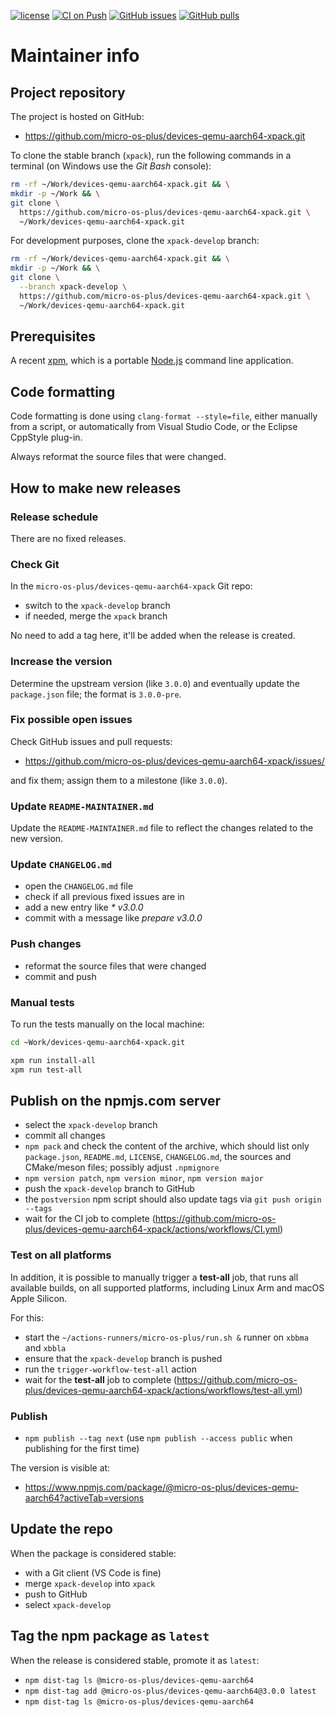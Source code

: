 [![license](https://img.shields.io/github/license/micro-os-plus/devices-qemu-aarch64-xpack)](https://github.com/micro-os-plus/devices-qemu-aarch64-xpack/blob/xpack/LICENSE)
[![CI on Push](https://github.com/micro-os-plus/devices-qemu-aarch64-xpack/actions/workflows/CI.yml/badge.svg)](https://github.com/micro-os-plus/devices-qemu-aarch64-xpack/actions/workflows/CI.yml)
[![GitHub issues](https://img.shields.io/github/issues/micro-os-plus/devices-qemu-aarch64-xpack.svg)](https://github.com/micro-os-plus/devices-qemu-aarch64-xpack/issues/)
[![GitHub pulls](https://img.shields.io/github/issues-pr/micro-os-plus/devices-qemu-aarch64-xpack.svg)](https://github.com/micro-os-plus/devices-qemu-aarch64-xpack/pulls)

# Maintainer info

## Project repository

The project is hosted on GitHub:

- <https://github.com/micro-os-plus/devices-qemu-aarch64-xpack.git>

To clone the stable branch (`xpack`), run the following commands in a
terminal (on Windows use the _Git Bash_ console):

```sh
rm -rf ~/Work/devices-qemu-aarch64-xpack.git && \
mkdir -p ~/Work && \
git clone \
  https://github.com/micro-os-plus/devices-qemu-aarch64-xpack.git \
  ~/Work/devices-qemu-aarch64-xpack.git
```

For development purposes, clone the `xpack-develop` branch:

```sh
rm -rf ~/Work/devices-qemu-aarch64-xpack.git && \
mkdir -p ~/Work && \
git clone \
  --branch xpack-develop \
  https://github.com/micro-os-plus/devices-qemu-aarch64-xpack.git \
  ~/Work/devices-qemu-aarch64-xpack.git
```

## Prerequisites

A recent [xpm](https://xpack.github.io/xpm/), which is a portable
[Node.js](https://nodejs.org/) command line application.

## Code formatting

Code formatting is done using `clang-format --style=file`, either manually
from a script, or automatically from Visual Studio Code, or the Eclipse
CppStyle plug-in.

Always reformat the source files that were changed.

## How to make new releases

### Release schedule

There are no fixed releases.

### Check Git

In the `micro-os-plus/devices-qemu-aarch64-xpack` Git repo:

- switch to the `xpack-develop` branch
- if needed, merge the `xpack` branch

No need to add a tag here, it'll be added when the release is created.

### Increase the version

Determine the upstream version (like `3.0.0`) and eventually update the
`package.json` file; the format is `3.0.0-pre`.

### Fix possible open issues

Check GitHub issues and pull requests:

- <https://github.com/micro-os-plus/devices-qemu-aarch64-xpack/issues/>

and fix them; assign them to a milestone (like `3.0.0`).

### Update `README-MAINTAINER.md`

Update the `README-MAINTAINER.md` file to reflect the changes
related to the new version.

### Update `CHANGELOG.md`

- open the `CHANGELOG.md` file
- check if all previous fixed issues are in
- add a new entry like _* v3.0.0_
- commit with a message like _prepare v3.0.0_

### Push changes

- reformat the source files that were changed
- commit and push

### Manual tests

To run the tests manually on the local machine:

```sh
cd ~Work/devices-qemu-aarch64-xpack.git

xpm run install-all
xpm run test-all
```

## Publish on the npmjs.com server

- select the `xpack-develop` branch
- commit all changes
- `npm pack` and check the content of the archive, which should list
  only `package.json`, `README.md`, `LICENSE`, `CHANGELOG.md`,
  the sources and CMake/meson files;
  possibly adjust `.npmignore`
- `npm version patch`, `npm version minor`, `npm version major`
- push the `xpack-develop` branch to GitHub
- the `postversion` npm script should also update tags via `git push origin --tags`
- wait for the CI job to complete
  (<https://github.com/micro-os-plus/devices-qemu-aarch64-xpack/actions/workflows/CI.yml>)

### Test on all platforms

In addition, it is possible to manually trigger a **test-all** job, that
runs all available builds, on all supported platforms, including Linux Arm
and macOS Apple Silicon.

For this:

- start the `~/actions-runners/micro-os-plus/run.sh &` runner on `xbbma` and `xbbla`
- ensure that the `xpack-develop` branch is pushed
- run the `trigger-workflow-test-all` action
- wait for the **test-all** job to complete
  (<https://github.com/micro-os-plus/devices-qemu-aarch64-xpack/actions/workflows/test-all.yml>)

### Publish

- `npm publish --tag next` (use `npm publish --access public` when
  publishing for the first time)

The version is visible at:

- <https://www.npmjs.com/package/@micro-os-plus/devices-qemu-aarch64?activeTab=versions>

## Update the repo

When the package is considered stable:

- with a Git client (VS Code is fine)
- merge `xpack-develop` into `xpack`
- push to GitHub
- select `xpack-develop`

## Tag the npm package as `latest`

When the release is considered stable, promote it as `latest`:

- `npm dist-tag ls @micro-os-plus/devices-qemu-aarch64`
- `npm dist-tag add @micro-os-plus/devices-qemu-aarch64@3.0.0 latest`
- `npm dist-tag ls @micro-os-plus/devices-qemu-aarch64`
